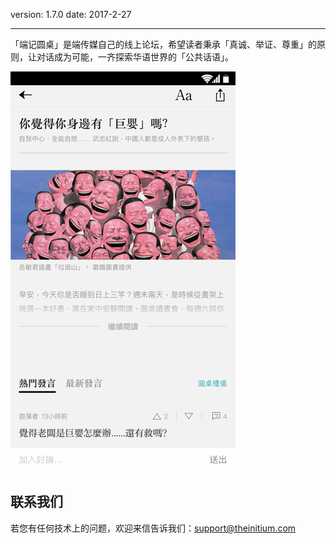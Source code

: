 version: 1.7.0
date: 2017-2-27

---

「端记圆桌」是端传媒自己的线上论坛，希望读者秉承「真诚、举证、尊重」的原则，让对话成为可能，一齐探索华语世界的「公共话语」。

![Today Widget](./initium-roundtable.png)


## 联系我们

若您有任何技术上的问题，欢迎来信告诉我们：[support@theinitium.com](mailto:support@theinitium.com)